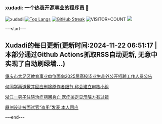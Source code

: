 ### xudadi: 一个热衷开源事业的程序员 👋

![xudadi](https://github-readme-stats-git-masterorgs-github-readme-stats-team.vercel.app/api?username=xudadi)
[![Top Langs](https://github-readme-stats.vercel.app/api/top-langs/?username=xudadi)](https://github.com/anuraghazra/github-readme-stats)
[![GitHub Streak](https://streak-stats.demolab.com?user=xudadi&locale=zh_Hans)](https://git.io/streak-stats)
![VISITOR+COUNT](https://komarev.com/ghpvc/?username=xudadi&label=VISITOR+COUNT)
![](https://raw.githubusercontent.com/xudadi/xudadi/main/assets/github-contribution-grid-snake.svg)


---start---

## Xudadi的每日更新(更新时间:2024-11-22 06:51:17 | 本部分通过Github Actions抓取RSS自动更新, 无意中实现了自动刷绿墙...)

[重庆市大足区教育事业单位面向2025届高校毕业生赴外公开招聘工作人员公告](https://www.gongkaoleida.com/article/2203256)

[何同学再道歉并回应删除原作者细节 称会建立审核小组](https://m.163.com/news/article/JHHV5V3P053469LG.html)

[浙江一男子住院治疗期间身亡 医疗鉴定显示院方有过错](https://m.163.com/news/article/JHHUH9QT053469LG.html)

[原创设计被面试官“盗用”发表 本人回应](https://m.163.com/news/article/JHHRKS3O055690HN.html)

---end---
